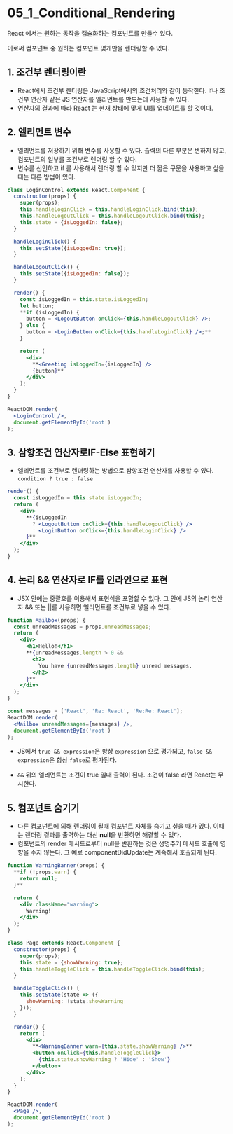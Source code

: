 # 05_1_Conditional_Rendering

React 에서는 원하는 동작을 캡슐화하는 컴포넌트를 만들수 있다. 

이로써 컴포넌트 중 원하는 컴포넌트 몇개만을 렌더링할 수 있다.



## 1. 조건부 렌더링이란

- React에서 조건부 렌더링은 JavaScript에서의 조건처리와 같이 동작한다. if나 조건부 연산자 같은 JS 연산자를 엘리먼트를 만드는데 사용할 수 있다.
- 연산자의 결과에 따라 React 는 현재 상태에 맞게 UI를 업데이트를 할 것이다.



## 2. 엘리먼트 변수

- 엘리먼트를 저장하기 위해 변수를 사용할 수 있다. 출력의 다른 부분은 변하지 않고, 컴포넌트의 일부를 조건부로 렌더링 할 수 있다.
- 변수를 선언하고 if 를 사용해서 렌더링 할 수 있지만 더 짧은 구문을 사용하고 싶을때는 다른 방법이 있다.

```jsx
class LoginControl extends React.Component {
  constructor(props) {
    super(props);
    this.handleLoginClick = this.handleLoginClick.bind(this);
    this.handleLogoutClick = this.handleLogoutClick.bind(this);
    this.state = {isLoggedIn: false};
  }

  handleLoginClick() {
    this.setState({isLoggedIn: true});
  }

  handleLogoutClick() {
    this.setState({isLoggedIn: false});
  }

  render() {
    const isLoggedIn = this.state.isLoggedIn;
    let button;
    **if (isLoggedIn) {
      button = <LogoutButton onClick={this.handleLogoutClick} />;
    } else {
      button = <LoginButton onClick={this.handleLoginClick} />;**
    }

    return (
      <div>
        **<Greeting isLoggedIn={isLoggedIn} />
        {button}**
      </div>
    );
  }
}

ReactDOM.render(
  <LoginControl />,
  document.getElementById('root')
);
```



## 3. 삼항조건 연산자로IF-Else 표현하기

- 엘리먼트를 조건부로 렌더링하는 방법으로 삼항조건 연산자를 사용할 수 있다.  `condition ? true : false`

```jsx
render() {
  const isLoggedIn = this.state.isLoggedIn;
  return (
    <div>
      **{isLoggedIn
        ? <LogoutButton onClick={this.handleLogoutClick} />
        : <LoginButton onClick={this.handleLoginClick} />
      }**
    </div>
  );
}
```



## 4. 논리 && 연산자로 IF를 인라인으로 표현

- JSX 안에는 중괄호를 이용해서 표현식을 포함할 수 있다. 그 안에 JS의 논리 연산자 && 또는 ||를 사용하면 엘리먼트를 조건부로 넣을 수 있다.

```jsx
function Mailbox(props) {
  const unreadMessages = props.unreadMessages;
  return (
    <div>
      <h1>Hello!</h1>
      **{unreadMessages.length > 0 &&
        <h2>
          You have {unreadMessages.length} unread messages.
        </h2>
      }**
    </div>
  );
}

const messages = ['React', 'Re: React', 'Re:Re: React'];
ReactDOM.render(
  <Mailbox unreadMessages={messages} />,
  document.getElementById('root')
);
```

- JS에서 `true && expression`은 항상 `expression` 으로 평가되고, `false && expression`은 항상 `false`로 평가된다.

- `&&` 뒤의 엘리먼트는 조건이 true 일때 출력이 된다. 조건이 false 라면 React는 무시한다.

  

## 5. 컴포넌트 숨기기

- 다른 컴포넌트에 의해 렌더링이 될때 컴포넌트 자체를 숨기고 싶을 때가 있다. 이때는 렌더링 결과를 출력하는 대신 **null**을 반환하면 해결할 수 있다.
- 컴포넌트의 render 메서드로부터 null을 반환하는 것은 생명주기 메서드 호출에 영향을 주지 않는다. 그 예로 componentDidUpdate는 계속해서 호출되게 된다.

```jsx
function WarningBanner(props) {
  **if (!props.warn) {
    return null;
  }**

  return (
    <div className="warning">
      Warning!
    </div>
  );
}

class Page extends React.Component {
  constructor(props) {
    super(props);
    this.state = {showWarning: true};
    this.handleToggleClick = this.handleToggleClick.bind(this);
  }

  handleToggleClick() {
    this.setState(state => ({
      showWarning: !state.showWarning
    }));
  }

  render() {
    return (
      <div>
        **<WarningBanner warn={this.state.showWarning} />**
        <button onClick={this.handleToggleClick}>
          {this.state.showWarning ? 'Hide' : 'Show'}
        </button>
      </div>
    );
  }
}

ReactDOM.render(
  <Page />,
  document.getElementById('root')
);
```